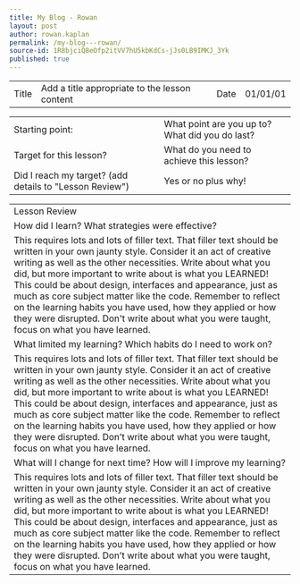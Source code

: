 ```yaml
---
title: My Blog - Rowan
layout: post
author: rowan.kaplan
permalink: /my-blog---rowan/
source-id: 1R8bjciQ8eOfp2itVV7hU5kbKdCs-jJs0LB9IMKJ_3Yk
published: true
---
```

<table>
  <tr>
    <td>Title</td>
    <td>Add a title appropriate to the lesson content</td>
    <td>Date</td>
    <td>01/01/01</td>
  </tr>
</table>


<table>
  <tr>
    <td>Starting point:</td>
    <td>What point are you up to? What did you do last?</td>
  </tr>
  <tr>
    <td>Target for this lesson?</td>
    <td>What do you need to achieve this lesson? </td>
  </tr>
  <tr>
    <td>Did I reach my target? 
(add details to "Lesson Review")</td>
    <td>Yes or no plus why! </td>
  </tr>
</table>


<table>
  <tr>
    <td>Lesson Review</td>
  </tr>
  <tr>
    <td>How did I learn? What strategies were effective? </td>
  </tr>
  <tr>
    <td>This requires lots and lots of filler text. That filler text should be written in your own jaunty style. Consider it an act of creative writing as well as the other necessities. 
Write about what you did, but more important to write about is what you LEARNED! This could be about design, interfaces and appearance, just as much as core subject matter like the code. 
Remember to reflect on the learning habits you have used, how they applied or how they were disrupted.
Don't write about what you were taught, focus on what you have learned.</td>
  </tr>
  <tr>
    <td>What limited my learning? Which habits do I need to work on? </td>
  </tr>
  <tr>
    <td>This requires lots and lots of filler text. That filler text should be written in your own jaunty style. Consider it an act of creative writing as well as the other necessities. 
Write about what you did, but more important to write about is what you LEARNED! This could be about design, interfaces and appearance, just as much as core subject matter like the code. 
Remember to reflect on the learning habits you have used, how they applied or how they were disrupted.
Don’t write about what you were taught, focus on what you have learned.</td>
  </tr>
  <tr>
    <td>What will I change for next time? How will I improve my learning?</td>
  </tr>
  <tr>
    <td>This requires lots and lots of filler text. That filler text should be written in your own jaunty style. Consider it an act of creative writing as well as the other necessities. 
Write about what you did, but more important to write about is what you LEARNED! This could be about design, interfaces and appearance, just as much as core subject matter like the code. 
Remember to reflect on the learning habits you have used, how they applied or how they were disrupted.
Don’t write about what you were taught, focus on what you have learned.</td>
  </tr>
</table>


